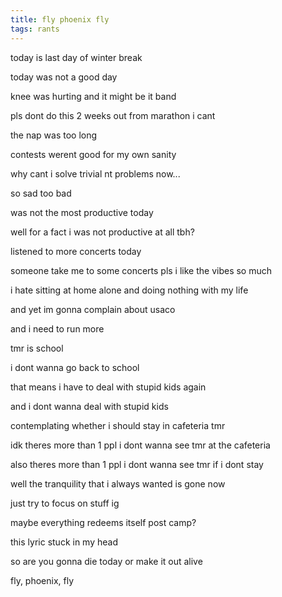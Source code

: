 ```yaml
---
title: fly phoenix fly
tags: rants
---
```


today is last day of winter break

today was not a good day

knee was hurting and it might be it band

pls dont do this 2 weeks out from marathon i cant

the nap was too long

contests werent good for my own sanity

why cant i solve trivial nt problems now...

so sad too bad

was not the most productive today

well for a fact i was not productive at all tbh?

listened to more concerts today

someone take me to some concerts pls i like the vibes so much

i hate sitting at home alone and doing nothing with my life

and yet im gonna complain about usaco

and i need to run more

tmr is school

i dont wanna go back to school

that means i have to deal with stupid kids again

and i dont wanna deal with stupid kids

contemplating whether i should stay in cafeteria tmr

idk theres more than 1 ppl i dont wanna see tmr at the cafeteria

also theres more than 1 ppl i dont wanna see tmr if i dont stay

well the tranquility that i always wanted is gone now

just try to focus on stuff ig

maybe everything redeems itself post camp?

this lyric stuck in my head

so are you gonna die today or make it out alive

fly, phoenix, fly
